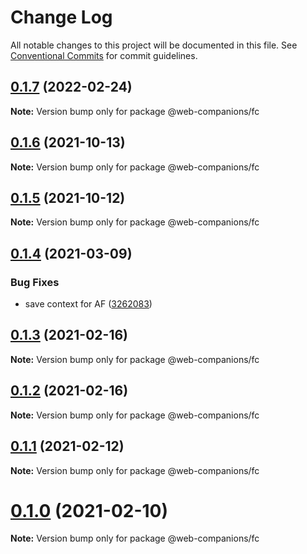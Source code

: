 # Change Log

All notable changes to this project will be documented in this file.
See [Conventional Commits](https://conventionalcommits.org) for commit guidelines.

## [0.1.7](https://github.com/sumbad/web-companions/compare/@web-companions/fc@0.1.6...@web-companions/fc@0.1.7) (2022-02-24)

**Note:** Version bump only for package @web-companions/fc





## [0.1.6](https://github.com/sumbad/web-companions/compare/@web-companions/fc@0.1.5...@web-companions/fc@0.1.6) (2021-10-13)

**Note:** Version bump only for package @web-companions/fc





## [0.1.5](https://github.com/sumbad/web-companions/compare/@web-companions/fc@0.1.5-develop.1...@web-companions/fc@0.1.5) (2021-10-12)

**Note:** Version bump only for package @web-companions/fc





## [0.1.4](https://github.com/sumbad/web-companions/compare/@web-companions/fc@0.1.3...@web-companions/fc@0.1.4) (2021-03-09)


### Bug Fixes

* save context for AF ([3262083](https://github.com/sumbad/web-companions/commit/3262083bc2ac7585c9ec6655e19f0a3134c965a9))





## [0.1.3](https://github.com/sumbad/web-companions/compare/@web-companions/fc@0.1.2...@web-companions/fc@0.1.3) (2021-02-16)

**Note:** Version bump only for package @web-companions/fc





## [0.1.2](https://github.com/sumbad/web-companions/compare/@web-companions/fc@0.1.1...@web-companions/fc@0.1.2) (2021-02-16)

**Note:** Version bump only for package @web-companions/fc





## [0.1.1](https://github.com/sumbad/web-companions/compare/@web-companions/fc@0.1.0...@web-companions/fc@0.1.1) (2021-02-12)

**Note:** Version bump only for package @web-companions/fc





# [0.1.0](https://github.com/sumbad/web-companions/compare/@web-companions/fc@0.1.0-test-tng.10...@web-companions/fc@0.1.0) (2021-02-10)

**Note:** Version bump only for package @web-companions/fc
